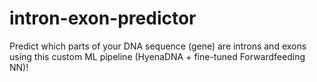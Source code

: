 # intron-exon-predictor
Predict which parts of your DNA sequence (gene) are introns and exons using this custom ML pipeline (HyenaDNA + fine-tuned Forwardfeeding NN)!

